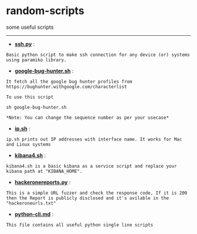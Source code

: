 # random-scripts
some useful scripts

---

- **[ssh.py](ssh.py)** :

```
Basic python script to make ssh connection for any device (or) systems using paramiko library.
```
- **[google-bug-hunter.sh](google-bug-hunter.sh)** :

```
It fetch all the google bug hunter profiles from https://bughunter.withgoogle.com/characterlist 

To use this script 

sh google-bug-hunter.sh

*Note: You can change the sequence number as per your usecase*
```

- **[ip.sh](ip.sh)** :

```
ip.sh prints out IP addresses with interface name. It works for Mac and Linux systems
```
- **[kibana4.sh](kibana4.sh)** :

```
kibana4.sh is a basic kibana as a service script and replace your kibana path at "KIBANA_HOME".
```
- **[hackeronereports.py](hackeronereports.py)** :

```
This is a simple URL fuzzer and check the response code, If it is 200 then the Report is publicly disclosed and it's avilable in the "hackeroneurls.txt"
```

- **[python-cli.md](python-cli.md)** :

```
This file contains all useful python single line scripts
```
